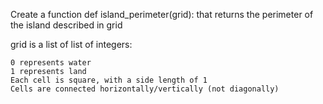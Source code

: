 Create a function def island_perimeter(grid): that returns the perimeter of the island described in grid

grid is a list of list of integers:

    0 represents water
    1 represents land
    Each cell is square, with a side length of 1
    Cells are connected horizontally/vertically (not diagonally)

